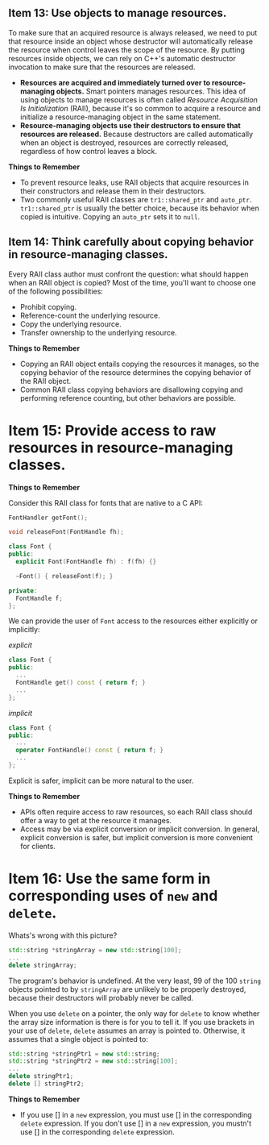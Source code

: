 ## Item 13: Use objects to manage resources.

To make sure that an acquired resource is always released, we need to put that resource inside an object whose destructor will automatically release the resource when control leaves the scope of the resource. By putting resources inside objects, we can rely on C++'s automatic destructor invocation to make sure that the resources are released.

- **Resources are acquired and immediately turned over to resource-managing objects.** Smart pointers manages resources. This idea of using objects to manage resources is often called _Resource Acquisition Is Initialization_ (RAII), because it's so common to acquire a resource and initialize a resource-managing object in the same statement.
- **Resource-managing objects use their destructors to ensure that resources are released.** Because destructors are called automatically when an object is destroyed, resources are correctly released, regardless of how control leaves a block.

**Things to Remember**

- To prevent resource leaks, use RAII objects that acquire resources in their constructors and release them in their destructors.
- Two commonly useful RAII classes are `tr1::shared_ptr` and `auto_ptr`. `tr1::shared_ptr` is usually the better choice, because its behavior when copied is intuitive. Copying an `auto_ptr` sets it to `null`.

## Item 14: Think carefully about copying behavior in resource-managing classes.

Every RAII class author must confront the question: what should happen when an RAII object is copied? Most of the time, you'll want to choose one of the following possibilities:

- Prohibit copying.
- Reference-count the underlying resource.
- Copy the underlying resource.
- Transfer ownership to the underlying resource.

**Things to Remember**

- Copying an RAII object entails copying the resources it manages, so the copying behavior of the resource determines the copying behavior of the RAII object.
- Common RAII class copying behaviors are disallowing copying and performing reference counting, but other behaviors are possible.

# Item 15: Provide access to raw resources in resource-managing classes.

**Things to Remember**

Consider this RAII class for fonts that are native to a C API:

```c++
FontHandler getFont();

void releaseFont(FontHandle fh);

class Font {
public:
  explicit Font(FontHandle fh) : f(fh) {}

  ~Font() { releaseFont(f); }

private:
  FontHandle f;
};
```

We can provide the user of `Font` access to the resources either explicitly or implicitly:

_explicit_

```c++
class Font {
public:
  ...
  FontHandle get() const { return f; }
  ...
};
```

_implicit_

```c++
class Font {
public:
  ...
  operator FontHandle() const { return f; }
  ...
};
```

Explicit is safer, implicit can be more natural to the user.

**Things to Remember**

- APIs often require access to raw resources, so each RAII class should offer a way to get at the resource it manages.
- Access may be via explicit conversion or implicit conversion. In general, explicit conversion is safer, but implicit conversion is more convenient for clients.

# Item 16: Use the same form in corresponding uses of `new` and `delete`.

Whats's wrong with this picture?

```c++
std::string *stringArray = new std::string[100];
...
delete stringArray;
```

The program's behavior is undefined. At the very least, 99 of the 100 `string` objects pointed to by `stringArray` are unlikely to be properly destroyed, because their destructors will probably never be called.

When you use `delete` on a pointer, the only way for `delete` to know whether the array size information is there is for you to tell it. If you use brackets in your use of `delete`, `delete` assumes an array is pointed to. Otherwise, it assumes that a single object is pointed to:

```c++
std::string *stringPtr1 = new std::string;
std::string *stringPtr2 = new std::string[100];
...
delete stringPtr1;
delete [] stringPtr2;
```

**Things to Remember**

- If you use [] in a `new` expression, you must use [] in the corresponding `delete` expression. If you don't use [] in a `new` expression, you mustn't use [] in the corresponding `delete` expression.
